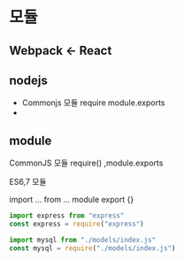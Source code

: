 # 모듈

## Webpack <- React

## nodejs

-   Commonjs 모듈 require module.exports
-

## module

CommonJS 모듈
require() ,module.exports

ES6,7 모듈

import ... from ...
module export {}

```js
import express from "express"
const express = require("express")

import mysql from "./models/index.js"
const mysql = require("./models/index.js")
```
